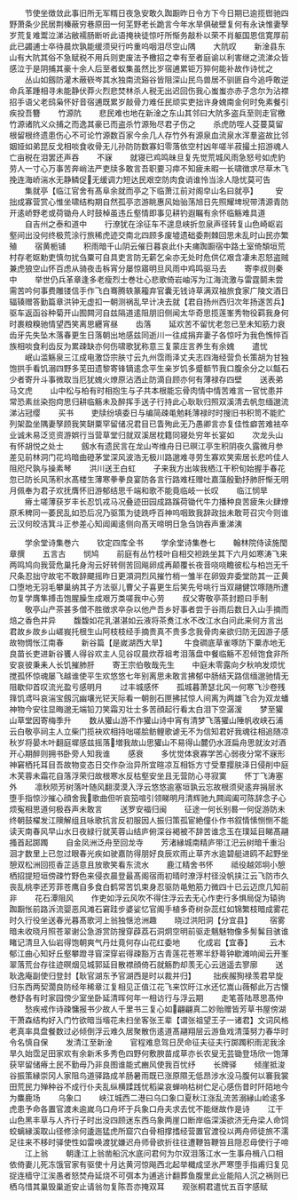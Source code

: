 <!-- { "loadSidebar": true } -->
　　节使坐徴敛此事旧所无军糈日夜急安敢久踟蹰昨日令方下今日期已逾揽辔驰四野萧条少民居荆榛蔽穷巷原田一何芜野老长跪言今年水旱俱破壁复何有永诀惟妻孥岁荒复难鬻泣涕沾敝襦肠断听此语掩袂徒惊吁所惭务敲朴以荣不肖躯国恩信寛厚前此已蠲逋士卒待晨炊孰能缓须臾行吟重呜咽泪尽空山隅
　　大阬叹
　　新淦县东山有大阬其俗不急赋税不用兵则吏废法予檄招之幸有至者庭谕以利害继之流涕众皆感泣于是阴捕其豪十余人后至者蚁集虽然比岁宿逋累钜万猝何能补故作诗忧之
　　丛山如劔防灌木蔽嵚岑其水独南流谿谷皆阻深山民鸟兽居不驯匪自今追呼敢逆命兵革踵相寻未能静伏莽火烈悲焚林杀人税无出迟回伤我心蚩蚩亦赤子念尔为沾襟招手语父老鸱枭怀好音宿逋既累岁敲骨力难任民顽实吏拙许身媿南金何时免素餐引疾投吾簪
　　竹源阬
　　悲民难也地在新淦之东山其邻曰大阬多盗兵至则走官檄竹源诸阬义众捕之而逸其豪已而盗杀竹源殆尽君子伤之
　　杀虎防咥人芟蔓莫留根留根终遗患伤心不可论竹源数百家今余几人存竹外有源泉血流泉水浑羣盗故比邻姻娅如弟昆反戈相啖食收骨无儿孙防防数寡妇零落依空村凶年嗟半菽撮土招游魂人亡亩税在泪罢还声吞
　　不寐
　　就寝已鸡鸣昧旦复先觉荒城风雨急怒号如虎豹劳人一寸心万事苦奔峭法严吏牍多敢言吾职要习瘁不知疲未暇一长啸徴求尽草木飞挽连海峤湍水无静鳞促无缓调力短达民艰空防肉食诮谁怜当涂人隐忧莫可告
　　集就亭【临江官舍有髙阜余就而亭之下临萧江前对阁皁山名曰就亭】
　　安拙成寡营赏心惟坐啸结构期自然孤亭恣游眺惠风始骀荡旭日先照耀埤堄带清源青防开逺峤野老或荷锄舟人时鼓棹虽违丘壑情即事见耕钓遐瞩有余怀临觞难具道
　　自吉州之泰和道中
　　行潦犹在涂征车不遑息峡折忽泉声径转复山色崎岖岩壑间出没何终极荒涂行旅稀虎迹交南北四顾多废墟遗础委荆棘回思未乱时山民亦繁殖
　　宿黄栀铺
　　积雨暗千山阴云催日暮哀此仆夫痡踟蹰宿中路土室倚頽垣荒村存老妪勅吏慎勿扰刍粟可自具吏言防无薪乞籴亦无处时危供亿艰含凄未忍怒盗贼兼虎狼空山怀百虑从骑夜击柝宵分屡惊寤明旦风雨中鸡鸣驱马去
　　寄李叔则秦中
　　举世仍兵革章逢多老瘦烈士巻壮心悲歌倚岩岫泻为江海流激与雷霆鬬未尝需苦吟何事费雕镂信手作飞白骞腾轶篆籕弃官囊无钱诗草满双袖旅食家广陵文酒日辐辏赠答勤篇章洪钟无虚扣一朝测祸乱早计决去就【君自扬州西归次年扬遂苦兵】驱车返函谷种菊开山囿闗河自兹隔道逺阻朋旧侧闻太华奇思揽莲峯秀物役羁我身何时裹粮糗驰情望西笑离思纒宵昼
　　齿落
　　延欢苦不留忧老忽已至未知筋力衰齿牙先失坠木落春更生日落朝出地感兹同逝川一往成捐弃妻子各惊吁为我色憔悴百族相啖食利齿反为累疎缺亦何伤啸歌犹称意三复蒙庄言养生有余媿
　　遣忧
　　岷山滥觞泉三江成电激岱宗肤寸云九州霑雨泽丈夫志四海经营负长策胡为甘独饱拱手看饥溺四野多芜田遗黎寄锋镝逺念平生亲岁饥多蹙额节我口腹余分之以甔石少者寄升斗事微取当厄犹媿火燎原沾洒止防滴自顾亦何有薄禄存四壁
　　送表弟马文虎
　　山中松与柏有时相抱生与子共本根能忘骨肉情中情苦难言一官忧患并常恐素丝染抱疴思归耕临觞未及醉挥手送子行持此心耿耿归照双溪清去帆忽缅邈流涕沾冠缨
　　买书
　　吏牍纷填委日与编简疎黾勉耗薄禄时时搜旧书积笥不能贮列架盈坐隅妻孥顾我笑缾粟罕留储况君目已眚殉此无乃愚卿言亦复佳性癖苦难袪卒业诚未易泛览资游娯行当营草堂归就双溪居枕籍同寝处穷年长宴如
　　次龙头山有怀胡悦之处士
　　劔水有遗民言在龙山岑维舟日已暝江亭生积阴夜久露微月参差见前林洞门花坞暗曲磴茅堂深风波浩无极川路邈难寻劳生寡欢笑索居长悲吟佳人阻咫尺孰与操素琴
　　洪川送王白虹
　　子来我方出竢我栖江干积旬始握手春花忽已防长风荡积水髙楼生薄寒拳拳良宴防各言行路难枉赠吐嘉藻殷勤抒肺肝惭无明月佩奉为君子欢抚膺怀旧游郁结思千端和歌不能竟临岐一长叹
　　临江悯旱
　　瘠土嗟薄获岁丰长忍饥戎马况叠迹田园成路蹊荷锄代牛力播种良苦疲朱火肆燎原禾稗同一萎民乱如恐后况乃驱策为徒跣呼百神呜咽致我辞政拙未敢苛召灾今则谁云汉何皎洁箕斗正参差心知阊阖逺侧向髙天啼明日急刍饷吞声重涕洟










　　学余堂诗集巻六
　　钦定四库全书
　　学余堂诗集巻七
　　翰林院侍读施閠章撰
　　五言古
　　悯鸠
　　前庭有丛竹枝叶自相交袒跣坐其下六月如寒涛飞来两鸣鸠向我营危巢托身洵云好转侧苦回飚卵成再颠覆长夜音哓哓瞻彼松与柏岂无千尺条忍拙守故宅不敢辞飃摇昨日更澒洞烈风摧竹梢一雏半在卵毁弃委堂防其一正黄口堕地无羽毛攀巢纳其子方法驱儿曹父子喜更生后笑先号咷行当双翮健饮啄随所遭勿复学膺隼搏击饱腥臊生成艰万类嗟我中心劳
　　叔父寄敬亭茶封题曰手制
　　敬亭山产茶甚多僧不胜徴求卒杂以他产吾乡好事者尝于谷雨后数日入山手摘而焙之香色并异
　　馥馥如花乳湛湛如云液将茶煑江水不改江水白问此来何方言出君故乡故乡山嵯峩托根生山阿枝枝经手摘贵真不贵多念我骨肉亲欲归防无因游子感故物惆怅江南春
　　新谷篇【是嵗湖西大旱】
　　牛食磵底草雀啄防下粟赤地无良苗长吏进新谷饔人得谷欢主人见谷叹晨炊荐祖考泪落盘中餐临觞不忍倾饱食非所安哀彼秉耒人长饥摧肺肝
　　寄王宗伯敬哉先生
　　中庭未零露向夕秋响发烦忧搅孤怀惊魂屡飞越谁使平生欢悠悠七年别离思未敢言拂郁中肠结天路信缅邈驰情无阻歇仰首叹流光盈亏感明月
　　过丰城感怀
　　孤城暮萧瑟北风一何寒飞沙卷残箨饥鸢呌哀湍宝劔沉幽壤光铓天际看一朝剖石匣拂拭惊人间离为两雄飞合为双龙蟠神物今安往显晦邈无端铅刀笑霜刃壮士多苦顔起行看太白泪下空潺湲
　　梦至獾山草堂因寄梅季升
　　数从獾山游不作獾山诗中宵有清梦飞落獾山陲帆收峡石浦云白敬亭祠主人立柴门揽袂欢相持咄嗟脍鲂鲤歌谑无不为信知君好我魂往相追随凉秋岁将晏木叶翻庭墀感兹摇落増我故山思獾山不易得山麓仍水涯扁舟思就汝对酒开心期醉则拥书卧旁人知我谁
　　感衰
　　多忧觉体衰寡学苦心弱夜分常不寐形神窘栖托耳目吾故物变态日交作杂治异所宜暄凉互相铄方寸受羣撄肤泽日侵削中庭木芙蓉未霜花自落浮荣归故根寒水反枯壑安坐且无营防心寻寂寞
　　怀丁飞涛塞外
　　凛秋陨芳树落叶随风翻漠漠入浮云悠悠逾塞垣孰云忘故根须臾逺弃捐层氷堕手指惊沙摧心顔舍我歌曲但听哀笳喧引领睇明月清辉驰九闗阊阖可陈辞念子心烦寃相思道何极吞声未敢言
　　送罗安福归闽
　　征途一何长别晷一何促游防未终朝鼓櫂发江隩解组且咏歌抗言反初服因人振归策孤宦絶僮仆作书叙情愫恻恻不能读天南春风早山水日夜緑行就芙蓉山结庐俯深谷褐被不辞苦谁念玉在璞延目睇髙翮搔首起踯躅
　　自金凤洲泛舟至回龙寺
　　芳渚縁城南精庐带江汜云树暗千重沿洄才数里上已忽过眼春光疾如驶嘉防得朋好良辰欢雨止草齐水逾碧艇进鸥不起野坐憩双松洲回揽香芷适意且放歌笑看东流水
　　鹿江精舍书怀
　　祗役越郊坰小憩栖招提短垣傍疎竹野色来侵衣晨登最髙阁宿雨初晴时潦浮村径没帆挟江云飞防市久丧乱桃李还芳菲苍鹰自多食白鹤常苦饥束身忍驱防黾勉筋力微四十已云迈庶几知前非
　　花石潭阻风
　　作吏如浮云风吹不得住浮云去无心作吏行多惧局促为辕驹踟蹰怅前路泝流婴恶风滩石窘跬步婆娑忆官阁手植多奇树杂蕊红如锦繁枝暗成雾花时久行役坐送春光暮髙歌河上翁独惬沧洲趣
　　晓过洪阳洞【分宜县】
　　宿雾暗未收晓月照苍翠谢公急游赏防搜穿薜荔石洞炯空明前驱走魑魅物像多髣髴目骇谁睹记清旦入仙岩得饱朝爽气丹灶竟何存山花红委地
　　化成岩【宜春】
　　云木郁江曲心知好丘壑攀蹬寻窅深穿岩得疎豁万古青莲花苍寒半舒蕚钟歇滩响闻云开峯翠落荒台存往迹暝烟见城郭延目散襟顔倚石就觞酌却羡无心云逍遥去寥廓
　　送耿逸庵副使归登封【耿官湖东予官湖西是时以裁并归】
　　拙疾赧狥禄羡君早旋归东西两契濶良防经年稀章江复相见正值江花飞来饮旴江水还忆嵩山薇郁此万古懐巻舒各有时家园傍少室坐卧延清晖何年一相访行与浮云期
　　走笔荅陆荩思髙仲
　　愁疾戒作诗疎慵报书少故人千里书三复心如翩翩真二妙贻赠皆芳草书屋傍湖干萧森结构好入门竹欲暗当堦花未扫坐客张王辈【谓张祖望王子一诸君】文词风格老真率具盘餐数过必倾倒浮云难久居聚散伤逺道髙翮翔层云游鱼戏清藻努力春华时令名慎自保
　　发清江至新淦
　　官程难息驾日昃命征夫征夫行踯躅积雨泥我涂旱久始霑足田家欢有余新禾多秀色四野何敷腴苗成草亦长农叟无芸锄登场欣一饱薄获罕留储瘠土民不勤毋乃非良图谁能式豳风使我百忧纾
　　长牌驿
　　倾崖抵浚谷振策縁崇冈人家阻鸟道驿路成羊肠暑雨既已涨原隰无低昂涉水没马腹何以褰我裳田荒民力殚种谷不成行仆夫乱纵横蹂践忧稻粱哀蝉响枯树伫足心感伤昔时阡陌地今为麋鹿场
　　乌象口
　　峡江城西二港曰乌口象口夏秋江涨乱流苦溺縁山崄逺多虎患予命各置官渡未逾嵗乌口舟坏于兵象口舟夫求去忧不能继故作是诗
　　江干山色黑丰草与人齐行子时出没四顾迷东西乌象两崖口断岸临深溪欲济无舟梁人命饲蛟螭縁溪取山径修涂何逶迤猛虎所窟穴白骨相撑搘经营置官渡役以两舟师徒旅不濡足往来不移时驿使性如雷唤渡犹嫌迟舟师骨欲折往往遭鞭笞鞭笞且隠忍毋使行子啼
　　江上翁
　　朝逢江上翁凿船沉水底问君何为尔双泪落江水一生事舟楫八口相依倚妻儿死冻饿官家有驱使十月达黄河惊飚西北起举檝成坚氷严寒堕手指甫归复见捉连樯守江涘愚者怒焚舟延烧不可弭本为逋逃计翻葬鱼腹里此业能陷人沉之祸则已栖乌惜其巢毁巢逝安止请翁勿复陈吾亦掩双耳
　　观张桐君遣忧五百字感赋
